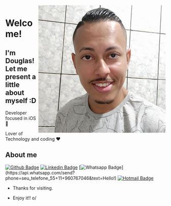 <img align="right" width="400" height="400" src="https://github.com/douglascf12/douglascf12/blob/master/pp.jpg">
 
# Welcome!
 
## I'm Douglas! Let me present a little about myself :D
 
Developer focused in iOS :robot:

Lover of Technology and coding :heart:
 
## About me 
[![Github Badge](https://img.shields.io/badge/-Github-000?style=flat-square&logo=Github&logoColor=white&link=https://github.com/douglascf12)](https://github.com/douglascf12)
[![Linkedin Badge](https://img.shields.io/badge/-LinkedIn-blue?style=flat-square&logo=Linkedin&logoColor=white&link=https://www.linkedin.com/in/douglascf12)](https://www.linkedin.com/in/douglascf12)
[![Whatsapp Badge](https://img.shields.io/badge/-Whatsapp-4CA143?style=flat-square&labelColor=4CA143&logo=whatsapp&logoColor=white&link=https://api.whatsapp.com/send?phone=seu_telefone_55+11+960767046&text=Hello!)](https://api.whatsapp.com/send?phone=seu_telefone_55+11+960767046&text=Hello!)
[![Hotmail Badge](https://img.shields.io/badge/-Hotmail-c14438?style=flat-square&logo=Hotmail&logoColor=white&link=mailto:douglascf12@live.com)](mailto:douglascf12@live.com)
 
- Thanks for visiting. 
 
- Enjoy it!! o/
